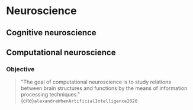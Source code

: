 <!-- #region slideshow={"slide_type": "slide"} -->
# Neuroscience
<!-- #endregion -->

<!-- #region slideshow={"slide_type": "slide"} -->
## Cognitive neuroscience
<!-- #endregion -->

<!-- #region slideshow={"slide_type": "slide"} -->
## Computational neuroscience
<!-- #endregion -->

<!-- #region slideshow={"slide_type": "slide"} -->
### Objective

> "The goal of computational neuroscience is to study relations between brain structures and functions by the means of information processing techniques." {cite}`alexandreWhenArtificialIntelligence2020`
<!-- #endregion -->

```python

```

